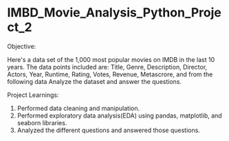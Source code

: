 # IMBD_Movie_Analysis_Python_Project_2

Objective:

Here's a data set of the 1,000 most popular movies on IMDB in the last 10 years. The data points included are:
Title, Genre, Description, Director, Actors, Year, Runtime, Rating, Votes, Revenue, Metascrore, and from the following data Analyze the dataset and answer the questions.


Project Learnings:
1. Performed data cleaning and manipulation.
2. Performed exploratory data analysis(EDA) using pandas, matplotlib, and seaborn libraries.
3. Analyzed the different questions and answered those questions.
